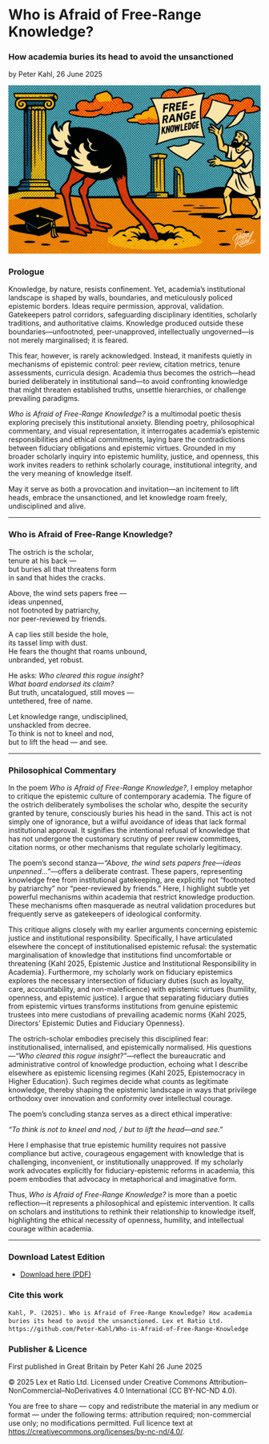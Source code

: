 # Who is Afraid of Free-Range Knowledge?

### How academia buries its head to avoid the unsanctioned

by Peter Kahl, 26 June 2025

![alt text](https://github.com/Peter-Kahl/Who-is-Afraid-of-Free-Range-Knowledge/blob/main/free-range-knowledge-2.jpg?raw=true)

### Prologue

Knowledge, by nature, resists confinement. Yet, academia’s institutional landscape is shaped by walls, boundaries, and meticulously policed epistemic borders. Ideas require permission, approval, validation. Gatekeepers patrol corridors, safeguarding disciplinary identities, scholarly traditions, and authoritative claims. Knowledge produced outside these boundaries—unfootnoted, peer-unapproved, intellectually ungoverned—is not merely marginalised; it is feared.

This fear, however, is rarely acknowledged. Instead, it manifests quietly in mechanisms of epistemic control: peer review, citation metrics, tenure assessments, curricula design. Academia thus becomes the ostrich—head buried deliberately in institutional sand—to avoid confronting knowledge that might threaten established truths, unsettle hierarchies, or challenge prevailing paradigms.

*Who is Afraid of Free-Range Knowledge?* is a multimodal poetic thesis exploring precisely this institutional anxiety. Blending poetry, philosophical commentary, and visual representation, it interrogates academia’s epistemic responsibilities and ethical commitments, laying bare the contradictions between fiduciary obligations and epistemic virtues. Grounded in my broader scholarly inquiry into epistemic humility, justice, and openness, this work invites readers to rethink scholarly courage, institutional integrity, and the very meaning of knowledge itself.

May it serve as both a provocation and invitation—an incitement to lift heads, embrace the unsanctioned, and let knowledge roam freely, undisciplined and alive.

---

### Who is Afraid of Free-Range Knowledge?

The ostrich is the scholar,\
tenure at his back —\
but buries all that threatens form\
in sand that hides the cracks.


Above, the wind sets papers free —\
ideas unpenned,\
not footnoted by patriarchy,\
nor peer-reviewed by friends.

A cap lies still beside the hole,\
its tassel limp with dust.\
He fears the thought that roams unbound,\
unbranded, yet robust.


He asks: *Who cleared this rogue insight?\
What board endorsed its claim?*\
But truth, uncatalogued, still moves —\
untethered, free of name.


Let knowledge range, undisciplined,\
unshackled from decree.\
To think is not to kneel and nod,\
but to lift the head — and see.

---

### Philosophical Commentary

In the poem *Who is Afraid of Free-Range Knowledge?*, I employ metaphor to critique the epistemic culture of contemporary academia. The figure of the ostrich deliberately symbolises the scholar who, despite the security granted by tenure, consciously buries his head in the sand. This act is not simply one of ignorance, but a wilful avoidance of ideas that lack formal institutional approval. It signifies the intentional refusal of knowledge that has not undergone the customary scrutiny of peer review committees, citation norms, or other mechanisms that regulate scholarly legitimacy.

The poem’s second stanza—*“Above, the wind sets papers free—ideas unpenned…”*—offers a deliberate contrast. These papers, representing knowledge free from institutional gatekeeping, are explicitly not “footnoted by patriarchy” nor “peer-reviewed by friends.” Here, I highlight subtle yet powerful mechanisms within academia that restrict knowledge production. These mechanisms often masquerade as neutral validation procedures but frequently serve as gatekeepers of ideological conformity.

This critique aligns closely with my earlier arguments concerning epistemic justice and institutional responsibility. Specifically, I have articulated elsewhere the concept of institutionalised epistemic refusal: the systematic marginalisation of knowledge that institutions find uncomfortable or threatening {Kahl 2025, Epistemic Justice and Institutional Responsibility in Academia}. Furthermore, my scholarly work on fiduciary epistemics explores the necessary intersection of fiduciary duties (such as loyalty, care, accountability, and non-maleficence) with epistemic virtues (humility, openness, and epistemic justice). I argue that separating fiduciary duties from epistemic virtues transforms institutions from genuine epistemic trustees into mere custodians of prevailing academic norms {Kahl 2025, Directors’ Epistemic Duties and Fiduciary Openness}.

The ostrich-scholar embodies precisely this disciplined fear: institutionalised, internalised, and epistemically normalised. His questions—*“Who cleared this rogue insight?”*—reflect the bureaucratic and administrative control of knowledge production, echoing what I describe elsewhere as epistemic licensing regimes {Kahl 2025, Epistemocracy in Higher Education}. Such regimes decide what counts as legitimate knowledge, thereby shaping the epistemic landscape in ways that privilege orthodoxy over innovation and conformity over intellectual courage.

The poem’s concluding stanza serves as a direct ethical imperative:

*“To think is not to kneel and nod, / but to lift the head—and see.”*

Here I emphasise that true epistemic humility requires not passive compliance but active, courageous engagement with knowledge that is challenging, inconvenient, or institutionally unapproved. If my scholarly work advocates explicitly for fiduciary-epistemic reforms in academia, this poem embodies that advocacy in metaphorical and imaginative form.

Thus, *Who is Afraid of Free-Range Knowledge?* is more than a poetic reflection—it represents a philosophical and epistemic intervention. It calls on scholars and institutions to rethink their relationship to knowledge itself, highlighting the ethical necessity of openness, humility, and intellectual courage within academia.

---

### Download Latest Edition

- [Download here (PDF)](https://raw.githubusercontent.com/Peter-Kahl/Who-is-Afraid-of-Free-Range-Knowledge/master/Kahl%20P%2C%20Who%20is%20Afraid%20of%20Free-Range%20Knowledge%20(24%20June%202025).pdf)

### Cite this work

```
Kahl, P. (2025). Who is Afraid of Free-Range Knowledge? How academia buries its head to avoid the unsanctioned. Lex et Ratio Ltd. https://github.com/Peter-Kahl/Who-is-Afraid-of-Free-Range-Knowledge
```

### Publisher & Licence

First published in Great Britain by Peter Kahl 26 June 2025

© 2025 Lex et Ratio Ltd. Licensed under Creative Commons Attribution–NonCommercial–NoDerivatives 4.0 International (CC BY-NC-ND 4.0).

You are free to share — copy and redistribute the material in any medium or format — under the following terms: attribution required; non-commercial use only; no modifications permitted. Full licence text at <https://creativecommons.org/licenses/by-nc-nd/4.0/>.